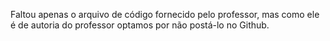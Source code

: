 Faltou apenas o arquivo de código fornecido pelo professor, mas como ele é de autoria do professor optamos por não postá-lo no Github.
